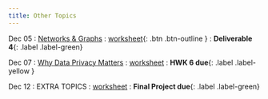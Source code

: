 ```yaml
---
title: Other Topics
---
```


Dec 05 
: [Networks & Graphs](#) 
  : [worksheet](https://raw.githubusercontent.com/gallettilance/CS506-Fall2022/master/worksheets/worksheet_20.ipynb){: .btn .btn-outline } 
    : **Deliverable 4**{: .label .label-green}

Dec 07 
: [Why Data Privacy Matters](#) 
  : [worksheet](#) 
    : **HWK 6 due**{: .label .label-yellow }

Dec 12 
: EXTRA TOPICS 
  : [worksheet](#) 
    : **Final Project due**{: .label .label-green}
